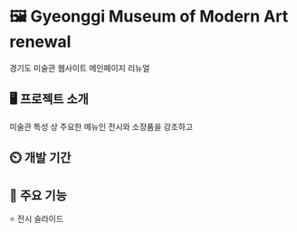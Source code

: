 # 🖼️ Gyeonggi Museum of Modern Art renewal
경기도 미술관 웹사이트 메인페이지 리뉴얼

## 🖥️ 프로젝트 소개
미술관 특성 상 주요한 메뉴인 전시와 소장품을 강조하고 

## ⏲️ 개발 기간


## 📌 주요 기능
⭐ 전시 슬라이드
